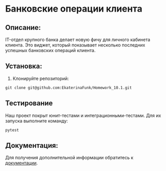 # Банковские операции клиента

## Описание:

IT-отдел крупного банка делает новую фичу для личного кабинета клиента. 
Это виджет, который показывает несколько последних успешных банковских операций клиента. 

## Установка:

1. Клонируйте репозиторий:
```
git clone git@github.com:EkaterinaFunk/Homework_10.1.git
```
## Тестирование

Наш проект покрыт юнит-тестами и интеграционными-тестами. 
Для их запуска выполните команду:
```
pytest
```

## Документация:

Для получения дополнительной информации обратитесь к [документации](https://my.sky.pro/student-cabinet/stream/1790/lessons).